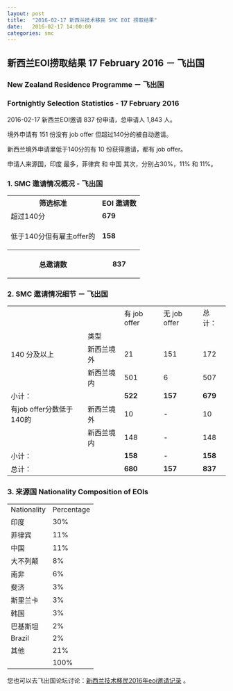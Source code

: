 ```yaml
---
layout: post
title:  "2016-02-17 新西兰技术移民 SMC EOI 捞取结果"
date:   2016-02-17 14:00:00
categories: smc
---
```


## 新西兰EOI捞取结果 17 February 2016 － 飞出国

### New Zealand Residence Programme － 飞出国

### Fortnightly Selection Statistics - 17 February 2016

2016-02-17 新西兰EOI邀请 837 份申请，总申请人 1,843 人。

境外申请有 151 份没有 job offer 但超过140分的被自动邀请。

新西兰境外申请里低于140分的有 10 份获得邀请，都有 job offer。

申请人来源国，印度 最多，菲律宾 和 中国 其次，分别占30%，11% 和 11%。

### 1. SMC 邀请情况概况 - 飞出国

<table>
<tr>
<th>筛选标准</th>
<th>EOI 邀请数</th></tr>
<tr>
<td>超过140分</td>
<td><b>679</b></td></tr>
<tr>
<td>
<p>低于140分但有雇主offer的</p></td>
<td><b>158</b></td></tr>
<tr>
<th>
<p>总邀请数</p></th>
<th>
<p><b>837</b></p></th></tr></table>

### 2. SMC 邀请情况细节 － 飞出国

<table>
<tr>
<td/>
<td/>
<td>有 job offer</td>
<td>无 job offer</td>
<td>总计：</td></tr>
<tr>
<td/>
<td>类型</td>
<td/>
<td/>
<td/>
</tr>
<tr>
<td>140 分及以上</td>
<td>新西兰境外</td>
<td>21</td>
<td>151</td>
<td>172</td>
</tr>
<tr>
<td/>
<td>新西兰境内</td>
<td>501</td>
<td>6</td>
<td>507</td>
</tr>
<tr>
<td>小计：</td>
<td/>
<td><b>522</b></td>
<td><b>157</b></td>
<td><b>679</b></td>
</tr>
<tr>
<td>有job offer分数低于140的</td>
<td>新西兰境外</td>
<td>10</td>
<td>-</td>
<td>10</td>
</tr>
<tr>
<td/><td>新西兰境内</td>
<td>148</td>
<td>-</td>
<td>148</td>
</tr>
<tr>
<td>小计：</td>
<td/>
<td><b>158</b></td>
<td>-</td>
<td><b>158</b></td>
</tr>
<tr>
<td>总计：</td>
<td/>
<td><b>680</b></td>
<td><b>157</b></td>
<td><b>837</b></td>
</tr>
</table>

### 3. 来源国 Nationality Composition of EOIs

<table>
<tr>
<td>Nationality</td>
<td>Percentage</td>
</tr>
<tr><td>印度</td><td>30%</td></tr><tr><td>菲律宾</td><td>11%</td></tr><tr><td>中国</td><td>11%</td></tr><tr><td>大不列颠</td><td>8%</td></tr><tr><td>南非</td><td>6%</td></tr><tr><td>斐济</td><td>3%</td></tr><tr><td>斯里兰卡</td><td>3%</td></tr><tr><td>韩国</td><td>3%</td></tr><tr><td>巴基斯坦</td><td>2%</td></tr><tr><td>Brazil</td><td>2%</td></tr><tr><td>其他</td><td>21%</td></tr>
<tr>
<td/>
<td>100%</td>
</tr>
</table>

您也可以去飞出国论坛讨论：[新西兰技术移民2016年eoi邀请记录](http://bbs.fcgvisa.com/t/2016-eoi/8622) 。

